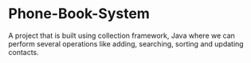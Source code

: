 # Phone-Book-System
 A project that is built using collection framework, Java where we can  perform several operations like adding, searching, sorting and updating  contacts.
